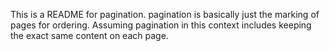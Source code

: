 This is a README for pagination.
pagination is basically just the marking of pages for ordering.
Assuming pagination in this context includes keeping the exact same content on each page.
